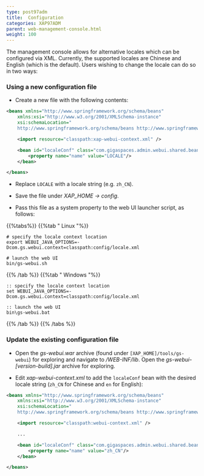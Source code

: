 ```yaml
---
type: post97adm
title:  Configuration
categories: XAP97ADM
parent: web-management-console.html
weight: 100
---
```






The management console allows for alternative locales which can be configured via XML. Currently, the supported locales
are Chinese and English (which is the default). Users wishing to change the locale can do so in two ways:


### Using a new configuration file

* Create a new file with the following contents:


```xml
<beans xmlns="http://www.springframework.org/schema/beans"
    xmlns:xsi="http://www.w3.org/2001/XMLSchema-instance"
    xsi:schemaLocation="
    http://www.springframework.org/schema/beans http://www.springframework.org/schema/beans/spring-beans-3.1.xsd">

    <import resource="classpath:xap-webui-context.xml" />

    <bean id="localeConf" class="com.gigaspaces.admin.webui.shared.beans.LocaleConf">
        <property name="name" value="LOCALE"/>
    </bean>

</beans>
```

* Replace `LOCALE` with a locale string (e.g. `zh_CN`).

* Save the file under *XAP_HOME &rarr; config*.

* Pass this file as a system property to the web UI launcher script, as follows:

{{%tabs%}}
{{%tab "  Linux "%}}


```console
# specify the locale context location
export WEBUI_JAVA_OPTIONS=-Dcom.gs.webui.context=classpath:config/locale.xml

# launch the web UI
bin/gs-webui.sh
```

{{% /tab %}}
{{%tab "  Windows "%}}


```console
:: specify the locale context location
set WEBUI_JAVA_OPTIONS=-Dcom.gs.webui.context=classpath:config/locale.xml

:: launch the web UI
bin\gs-webui.bat
```

{{% /tab %}}
{{% /tabs %}}



### Update the existing configuration file

* Open the *gs-webui.war* archive (found under `[XAP_HOME]/tools/gs-webui`) for exploring and navigate to */WEB-INF/lib*.
Open the *gs-webui-[version-build].jar* archive for exploring.

* Edit *xap-webui-context.xml* to add the `localeConf` bean with the desired locale string (`zh_CN` for Chinese and
`en` for English):


```xml
<beans xmlns="http://www.springframework.org/schema/beans"
    xmlns:xsi="http://www.w3.org/2001/XMLSchema-instance"
    xsi:schemaLocation="
    http://www.springframework.org/schema/beans http://www.springframework.org/schema/beans/spring-beans-3.1.xsd">

    <import resource="classpath:webui-context.xml" />

    ...

    <bean id="localeConf" class="com.gigaspaces.admin.webui.shared.beans.LocaleConf">
        <property name="name" value="zh_CN"/>
    </bean>

</beans>
```
